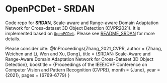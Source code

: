 # OpenPCDet - SRDAN 

Code repo for **SRDAN**, Scale-aware and Range-aware Domain Adaptation Network for Cross-dataset 3D Object Detection (CVPR2021). It is implemented based on [`OpenPCDet`](https://github.com/open-mmlab/OpenPCDet). Please see [README_SRDAN](README_SRDAN.txt) for more details.

Please consider cite:
@InProceedings{Zhang_2021_CVPR,
    author    = {Zhang, Weichen and Li, Wen and Xu, Dong},
    title     = {SRDAN: Scale-Aware and Range-Aware Domain Adaptation Network for Cross-Dataset 3D Object Detection},
    booktitle = {Proceedings of the IEEE/CVF Conference on Computer Vision and Pattern Recognition (CVPR)},
    month     = {June},
    year      = {2021},
    pages     = {6769-6779}
}
